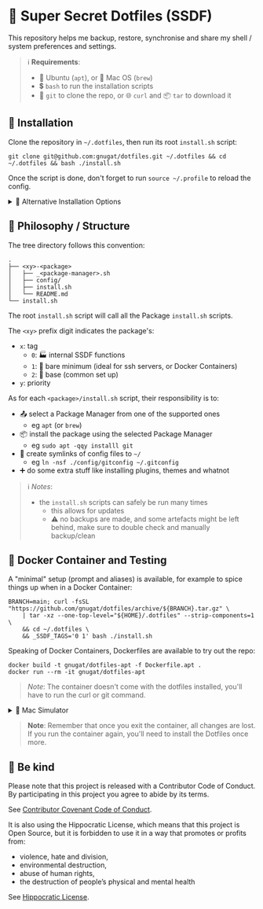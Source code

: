 # 🔵 Super Secret Dotfiles (SSDF)

This repository helps me backup, restore, synchronise and share
my shell / system preferences and settings.

> ℹ️  **Requirements**:
> - 🍊 Ubuntu (`apt`), or 🍏 Mac OS (`brew`)
> - 💲 `bash` to run the installation scripts
> - 🐙 `git` to clone the repo, or 🌐 `curl` and 📦 `tar` to download it

## 🚀 Installation

Clone the repository in `~/.dotfiles`, then run its root `install.sh` script:

```shell
git clone git@github.com:gnugat/dotfiles.git ~/.dotfiles && cd ~/.dotfiles && bash ./install.sh
```

Once the script is done, don't forget to run `source ~/.profile` to reload the config.

<details>
<summary>🚢 Alternative Installation Options</summary>

🍏 To install on Mac OS (will install homebrew 🍺):

```shell
curl -fsSL 'https://github.com/gnugat/dotfiles/archive/main.tar.gz' \
    | tar -xz --one-top-level="${HOME}/.dotfiles" --strip-components=1 \
    && cd ~/.dotfiles \
    && bash ./install.mac.sh
```

---

🏷️ Instead of installing everything, a list of tags can be specified by setting `_SSDF_TAGS`:

```shell
curl -fsSL 'https://github.com/gnugat/dotfiles/archive/main.tar.gz' \
    | tar -xz --one-top-level="${HOME}/.dotfiles" --strip-components=1 \
    && cd ~/.dotfiles \
    && _SSDF_TAGS='0 1' bash ./install.sh
```

---

🍒 To only install one or more **specific** packages:

```shell
curl -fsSL 'https://github.com/gnugat/dotfiles/archive/main.tar.gz' \
    | tar -xz --one-top-level="${HOME}/.dotfiles" --strip-components=1 \
    && cd ~/.dotfiles \
    && bash ./10-shell/install.sh \
    && bash ./11-bash/install.sh
```

---

⛏️ It's also possible to specify which (supported) package manager to use,
rather than letting the scripts automatically select one by setting `_SSDF_PACKAGE_MANAGER`:

```shell
curl -fsSL 'https://github.com/gnugat/dotfiles/archive/main.tar.gz' \
    | tar -xz --one-top-level="${HOME}/.dotfiles" --strip-components=1 \
    && cd ~/.dotfiles \
    && _SSDF_PACKAGE_MANAGER=brew bash ./install.sh
```
</details>

## 🌳 Philosophy / Structure

The tree directory follows this convention:

```
.
├── <xy>-<package>
│   ├── _<package-manager>.sh
│   ├── config/
│   ├── install.sh
│   └── README.md
└── install.sh
```

The root `install.sh` script will call all the Package `install.sh` scripts.

The `<xy>` prefix digit indicates the package's:

* `x`: tag
    * `0`: 🏭 internal SSDF functions
    * `1`: 🫗 bare minimum (ideal for ssh servers, or Docker Containers)
    * `2`: 🧱 base (common set up)
* `y`: priority

As for each `<package>/install.sh` script, their responsibility is to:

* 📤 select a Package Manager from one of the supported ones
  * eg `apt` (or `brew`)
* 📦 install the package using the selected Package Manager
  * eg `sudo apt -qqy installl git`
* 🔗 create symlinks of config files to `~/`
  * eg `ln -nsf ./config/gitconfig ~/.gitconfig`
* ➕ do some extra stuff like installing plugins, themes and whatnot

> ℹ️  _Notes_:
> * the `install.sh` scripts can safely be run many times
>   * this allows for updates
>   * ⚠️  no backups are made, and some artefacts might be left behind,
         make sure to double check and manually backup/clean

## 🐋 Docker Container and Testing

A "minimal" setup (prompt and aliases) is available,
for example to spice things up when in a Docker Container:

```shell
BRANCH=main; curl -fsSL "https://github.com/gnugat/dotfiles/archive/${BRANCH}.tar.gz" \
    | tar -xz --one-top-level="${HOME}/.dotfiles" --strip-components=1 \
    && cd ~/.dotfiles \
    && _SSDF_TAGS='0 1' bash ./install.sh
```

Speaking of Docker Containers, Dockerfiles are available to try out the repo:

```shell
docker build -t gnugat/dotfiles-apt -f Dockerfile.apt .
docker run --rm -it gnugat/dotfiles-apt
```

> _Note_: The container doesn't come with the dotfiles installed,
> you'll have to run the curl or git command.

<details>
<summary>🍎 Mac Simulator</summary>
The `Dockerfile.brew` provides Ubuntu with linuxbrew and zsh,
to simulate a Mac environment:

```shell
docker build -t gnugat/dotfiles-apt -f Dockerfile.brew .
docker run --rm -it gnugat/dotfiles-brew

# In the brew container:
BRANCH=main; curl -fsSL "https://github.com/gnugat/dotfiles/archive/${BRANCH}.tar.gz" \
    | tar -xz --one-top-level="${HOME}/.dotfiles" --strip-components=1 \
    && cd ~/.dotfiles \
    && _SSDF_PACKAGE_MANAGER=brew _SSDF_TAGS='0 1 2' bash ./install.sh
```

> _Note_: The `install.mac.sh` script will not work as the container is
> running Linux and not Darwin.
> For the same reason, avoid selecting Ubuntu or Mac specific tags.
</details>

> **Note**: Remember that once you exit the container, all changes are lost.
> If you run the container again, you'll need to install the Dotfiles once more.

## 🤝 Be kind 

Please note that this project is released with a Contributor Code of Conduct.
By participating in this project you agree to abide by its terms.

See [Contributor Covenant Code of Conduct](https://www.contributor-covenant.org/version/2/0/code_of_conduct/).

It is also using the Hippocratic License, which means that this project is Open
Source, but it is forbidden to use it in a way that promotes or profits from:

* violence, hate and division,
* environmental destruction,
* abuse of human rights,
* the destruction of people’s physical and mental health

See [Hippocratic License](https://firstdonoharm.dev/version/2/1/license.html).
